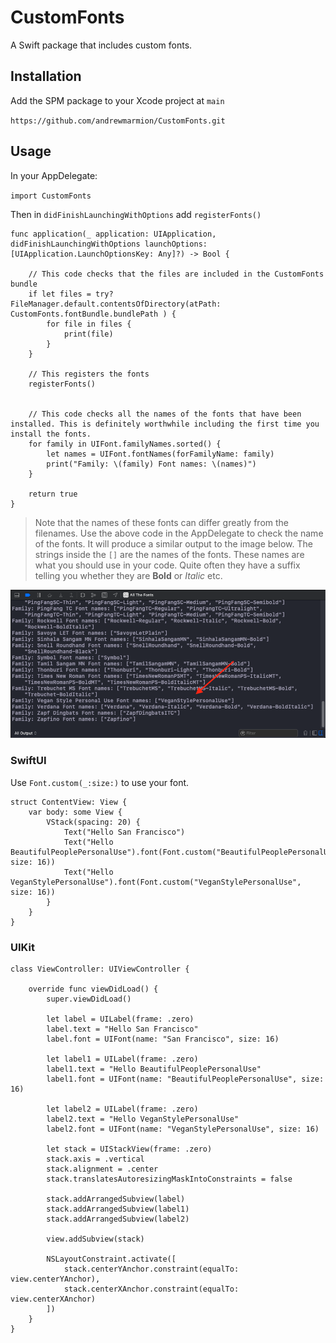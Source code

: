 # CustomFonts

A Swift package that includes custom fonts.

## Installation

Add the SPM package to your Xcode project at `main`

`https://github.com/andrewmarmion/CustomFonts.git`

## Usage

In your AppDelegate:

`import CustomFonts`

Then in `didFinishLaunchingWithOptions` add `registerFonts()`

```
func application(_ application: UIApplication, didFinishLaunchingWithOptions launchOptions: [UIApplication.LaunchOptionsKey: Any]?) -> Bool {

    // This code checks that the files are included in the CustomFonts bundle
    if let files = try? FileManager.default.contentsOfDirectory(atPath: CustomFonts.fontBundle.bundlePath ) {
        for file in files {
            print(file)
        }
    }

    // This registers the fonts
    registerFonts()


    // This code checks all the names of the fonts that have been installed. This is definitely worthwhile including the first time you install the fonts.
    for family in UIFont.familyNames.sorted() {
        let names = UIFont.fontNames(forFamilyName: family)
        print("Family: \(family) Font names: \(names)")
    }

    return true
}
```

>Note that the names of these fonts can differ greatly from the filenames. 
>Use the above code in the AppDelegate to check the name of the fonts.
>It will produce a similar output to the image below. The strings inside the `[]` are the names of the fonts. 
> These names are what you should use in your code. Quite often they have a suffix telling you whether they are **Bold** or *Italic* etc. 

![](Sources/CustomFonts/Images/FontNames.png)

### SwiftUI

Use `Font.custom(_:size:)` to use your font. 
```
struct ContentView: View {
    var body: some View {
        VStack(spacing: 20) {
            Text("Hello San Francisco")
            Text("Hello BeautifulPeoplePersonalUse").font(Font.custom("BeautifulPeoplePersonalUse", size: 16))
            Text("Hello VeganStylePersonalUse").font(Font.custom("VeganStylePersonalUse", size: 16))
        }
    }
}
```
### UIKit
```
class ViewController: UIViewController {

    override func viewDidLoad() {
        super.viewDidLoad()

        let label = UILabel(frame: .zero)
        label.text = "Hello San Francisco"
        label.font = UIFont(name: "San Francisco", size: 16)

        let label1 = UILabel(frame: .zero)
        label1.text = "Hello BeautifulPeoplePersonalUse"
        label1.font = UIFont(name: "BeautifulPeoplePersonalUse", size: 16)

        let label2 = UILabel(frame: .zero)
        label2.text = "Hello VeganStylePersonalUse"
        label2.font = UIFont(name: "VeganStylePersonalUse", size: 16)

        let stack = UIStackView(frame: .zero)
        stack.axis = .vertical
        stack.alignment = .center
        stack.translatesAutoresizingMaskIntoConstraints = false

        stack.addArrangedSubview(label)
        stack.addArrangedSubview(label1)
        stack.addArrangedSubview(label2)

        view.addSubview(stack)

        NSLayoutConstraint.activate([
            stack.centerYAnchor.constraint(equalTo: view.centerYAnchor),
            stack.centerXAnchor.constraint(equalTo: view.centerXAnchor)
        ])
    }
}
```
